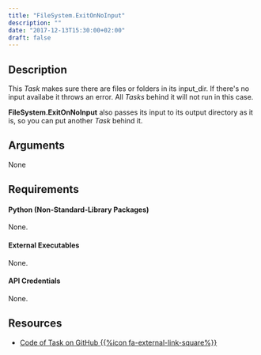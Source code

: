 ```yaml
---
title: "FileSystem.ExitOnNoInput"
description: ""
date: "2017-12-13T15:30:00+02:00"
draft: false
---
```


## Description

This *Task* makes sure there are files or folders in its input_dir. If there's no input availabe it throws an error. All *Tasks* behind it will not run in this case.

**FileSystem.ExitOnNoInput** also passes its input to its output directory as it is, so you can put another *Task* behind it.

## Arguments

None

## Requirements

#### Python (Non-Standard-Library Packages)

None.

#### External Executables

None.

#### API Credentials

None.

## Resources

- <a href="https://github.com/geberl/droppy-workspace/blob/master/Tasks/FileSystem.ExitOnNoInput/task.py" target="_blank">Code of Task on GitHub {{%icon fa-external-link-square%}}</a>
